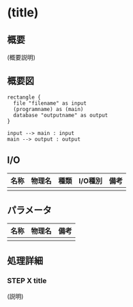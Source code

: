 (title)
=======

概要
----

(概要説明)

## 概要図

````puml
rectangle {
  file "filename" as input
  (programname) as (main)
  database "outputname" as output
}

input --> main : input
main --> output : output

````

## I/O

| 名称 | 物理名 | 種類 | I/O種別 | 備考 |
|------|--------|------|---------|------|
|      |        |      |         |      |

## パラメータ

| 名称 | 物理名 | 備考 |
|------|--------|------|
|      |        |      |

処理詳細
--------

### STEP X title

(説明)